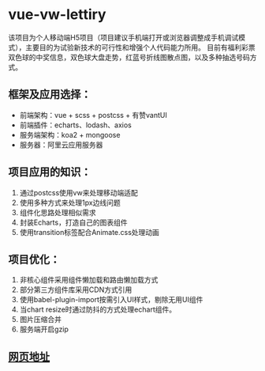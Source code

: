 # vue-vw-lettiry

 该项目为个人移动端H5项目（项目建议手机端打开或浏览器调整成手机调试模式），主要目的为试验新技术的可行性和增强个人代码能力所用。
目前有福利彩票双色球的中奖信息，双色球大盘走势，红蓝号折线图散点图，以及多种抽选号码方式。

## 框架及应用选择：
- 前端架构：vue + scss + postcss + 有赞vantUI 
- 前端插件：echarts、lodash、axios
- 服务端架构：koa2 + mongoose 
- 服务器：阿里云应用服务器

## 项目应用的知识：
1. 通过postcss使用vw来处理移动端适配
2. 使用多种方式来处理1px边线问题
3. 组件化思路处理相似需求
4. 封装Echarts，打造自己的图表组件
5. 使用transition标签配合Animate.css处理动画

## 项目优化：
1. 非核心组件采用组件懒加载和路由懒加载方式
2. 部分第三方组件库采用CDN方式引用
3. 使用babel-plugin-import按需引入UI样式，剔除无用UI组件
4. 当chart resize时通过防抖的方式处理echart组件。
5. 图片压缩合并
6. 服务端开启gzip
## [网页地址](http://47.94.255.23/dist/index.html#/)
```
